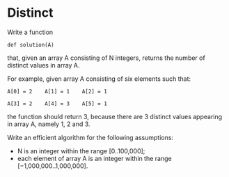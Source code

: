 # Distinct
Write a function

`def solution(A)`

that, given an array A consisting of N integers, returns the number of distinct values in array A.

For example, given array A consisting of six elements such that:

 `A[0] = 2    A[1] = 1    A[2] = 1`

 `A[3] = 2    A[4] = 3    A[5] = 1`

the function should return 3, because there are 3 distinct values appearing in array A, namely 1, 2 and 3.

Write an efficient algorithm for the following assumptions:

* N is an integer within the range [0..100,000];
* each element of array A is an integer within the range [−1,000,000..1,000,000].